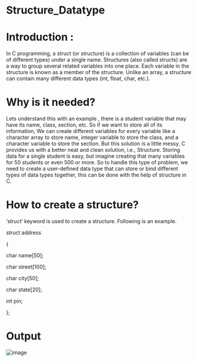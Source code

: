 # Structure_Datatype
# Introduction :
In C programming, a struct (or structure) is a collection of variables (can be of different types) under a single name. Structures (also called structs) are a way to group several related variables into one place. Each variable in the structure is known as a member of the structure. Unlike an array, a structure can contain many different data types (int, float, char, etc.).

# Why is it needed?
Lets understand this with an example , there is a student variable that may have its name, class, section, etc. So if we want to store all of its information, We can create different variables for every variable like a character array to store name, integer variable to store the class, and a character variable to store the section. But this solution is a little messy, C provides us with a better neat and clean solution, i.e., Structure. Storing data for a single student is easy, but imagine creating that many variables for 50 students or even 500 or more. So to handle this type of problem, we need to create a user-defined data type that can store or bind different types of data types together, this can be done with the help of structure in C.

# How to create a structure? 
‘struct’ keyword is used to create a structure. Following is an example.  

struct address

{

   char name[50];
   
   char street[100];
   
   char city[50];
   
   char state[20];
   
   int pin;
   
};

# Output
![image](https://user-images.githubusercontent.com/76811184/234385720-88bd6e62-f397-4151-b97b-d8c9330f9194.png)
